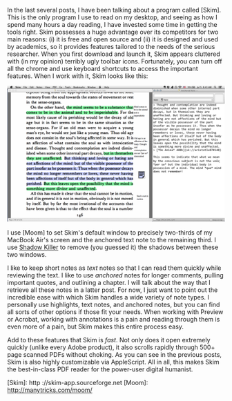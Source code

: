In the last several posts, I have been talking about a program
called [Skim].  This is the only program I use to read on my
desktop, and seeing as how I spend many hours a day reading, I have
invested some time in getting the tools right.  Skim possesses a
huge advantage over its competitors for two main reasons: (i) it is
free and open source and (ii) it is designed and used by academics,
so it provides features tailored to the needs of the serious
researcher.  When you first download and launch it, Skim appears
cluttered with (in my opinion) terribly ugly toolbar icons.
Fortunately, you can turn off all the chrome and use keyboard
shortcuts to access the important features.  When I work with it,
Skim looks like this:

![Screen Shot of Skim in Use](/images/Screen2014-07-051.png)


I use [Moom] to set Skim's default window to precisely two-thirds
of my MacBook Air's screen and the anchored text note to the
remaining third.  I use [Shadow Killer] to remove (you guessed it)
the shadows between these two windows.

I like to keep short notes as *text* notes so that I can read them
quickly while reviewing the text.  I like to use *anchored* notes
for longer comments, pulling important quotes, and outlining a
chapter.  I will talk about the way that I retrieve all these notes
in a latter post.  For now, I just want to point out the incredible
ease with which Skim handles a wide variety of note types.  I
personally use highlights, text notes, and anchored notes, but you
can find all sorts of other options if those fit your needs.  When
working with Preview or Acrobat, working with annotations is a pain
and reading through them is even more of a pain, but Skim makes
this entire process easy.

Add to these features that Skim is *fast*.  Not only does it open
extremely quickly (unlike every Adobe product), it also scrolls
rapidly through 500+ page scanned PDFs without choking.  As you can
see in the previous posts, Skim is also highly customizable via
AppleScript.  All in all, this makes Skim the best-in-class PDF
reader for the power-user digital humanist.

[Shadow Killer]: http://www.macupdate.com/app/mac/6428/shadowkiller-x
[Skim]: http ://skim-app.sourceforge.net [Moom]: http://manytricks.com/moom/
